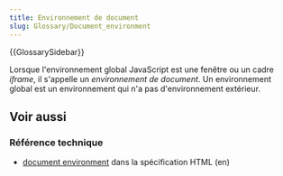 ```yaml
---
title: Environnement de document
slug: Glossary/Document_environment
---
```


{{GlossarySidebar}}

Lorsque l'environnement global JavaScript est une fenêtre ou un cadre _iframe_, il s'appelle un _environnement de document_. Un environnement global est un environnement qui n'a pas d'environnement extérieur.

## Voir aussi

### Référence technique

- [document environment](https://html.spec.whatwg.org/multipage/webappapis.html#document-environment) dans la spécification HTML (en)
